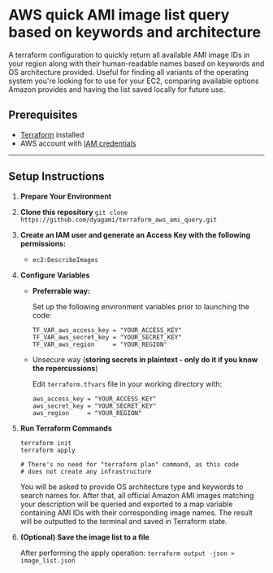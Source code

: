 # AWS quick AMI image list query based on keywords and architecture

A terraform configuration to quickly return all available AMI image IDs in your region along with their human-readable names based on keywords and OS architecture provided. Useful for finding all variants of the operating system you're looking for to use for your EC2, comparing available options Amazon provides and having the list saved locally for future use.

## Prerequisites

- [Terraform](https://developer.hashicorp.com/terraform/tutorials/aws-get-started/install-cli) installed
- AWS account with [IAM credentials](https://www.youtube.com/watch?v=OZsmKaIz_M0)

***

## Setup Instructions

1. **Prepare Your Environment**

2. **Clone this repository** ```git clone https://github.com/dyagami/terraform_aws_ami_query.git```
  
3. **Create an IAM user and generate an Access Key with the following permissions:**
    - `ec2:DescribeImages`

4. **Configure Variables**

   - **Preferrable way:**

        Set up the following environment variables prior to launching the code:

        ```
        TF_VAR_aws_access_key = "YOUR_ACCESS_KEY"
        TF_VAR_aws_secret_key = "YOUR_SECRET_KEY"
        TF_VAR_aws_region     = "YOUR_REGION"        
        ```

   - Unsecure way (**storing secrets in plaintext - only do it if you know the repercussions**)

        Edit `terraform.tfvars` file in your working directory with:

        ```
        aws_access_key = "YOUR_ACCESS_KEY" 
        aws_secret_key = "YOUR_SECRET_KEY"
        aws_region     = "YOUR_REGION"        
        ```

5. **Run Terraform Commands**

    ```
    terraform init
    terraform apply

    # There's no need for "terraform plan" command, as this code
    # does not create any infrastructure
    ```

    You will be asked to provide OS architecture type and keywords to search names for. After that, all official Amazon AMI images matching your description will be queried and exported to a map variable containing AMI IDs with their corresponding image names. The result will be outputted to the terminal and saved in Terraform state.

6. **(Optional) Save the image list to a file**

    After performing the apply operation:
    `terraform output -json > image_list.json`
